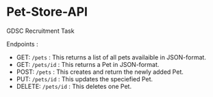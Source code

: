 # Pet-Store-API
GDSC Recruitment Task

Endpoints :
- GET: `/pets` : This returns a list of all pets availaible in JSON-format.
- GET: `/pets/id` : This returns a Pet in JSON-format.
- POST: `/pets` : This creates and return the newly added Pet.
- PUT: `/pets/id` : This updates the speciefied Pet.
- DELETE: `/pets/id` : This deletes one Pet.

